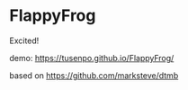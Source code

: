 # FlappyFrog
Excited!

demo: https://tusenpo.github.io/FlappyFrog/

based on https://github.com/marksteve/dtmb

